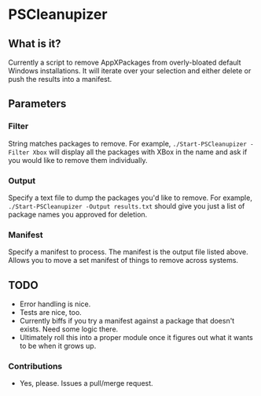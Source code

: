# PSCleanupizer

## What is it?

Currently a script to remove AppXPackages from overly-bloated default Windows installations. It will iterate over your selection and either delete or push the results into a manifest.

## Parameters

### Filter

String matches packages to remove. For example, `./Start-PSCleanupizer -Filter Xbox` will display all the packages with XBox in the name and ask if you would like to remove them individually.

### Output

Specify a text file to dump the packages you'd like to remove. For example, `./Start-PSCleanupizer -Output results.txt` should give you just a list of package names you approved for deletion.

### Manifest

Specify a manifest to process. The manifest is the output file listed above. Allows you to move a set manifest of things to remove across systems.

## TODO

- Error handling is nice.
- Tests are nice, too.
- Currently biffs if you try a manifest against a package that doesn't exists. Need some logic there.
- Ultimately roll this into a proper module once it figures out what it wants to be when it grows up.

### Contributions

- Yes, please. Issues a pull/merge request.

